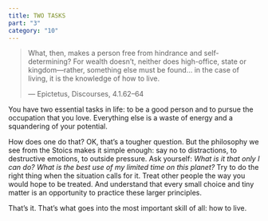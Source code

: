 ```yaml
---
title: TWO TASKS
part: "3"
category: "10"
---
```


> What, then, makes a person free from hindrance and self-determining? For wealth doesn’t, neither does high-office, state or kingdom—rather, something else must be found... in the case of living, it is the knowledge of how to live.
>
> — Epictetus, Discourses, 4.1.62–64

You have two essential tasks in life: to be a good person and to pursue the occupation that you love. Everything else is a waste of energy and a squandering of your potential.

How does one do that? OK, that’s a tougher question. But the philosophy we see from the Stoics makes it simple enough: say no to distractions, to destructive emotions, to outside pressure. Ask yourself: _What is it that only I can do? What is the best use of my limited time on this planet?_ Try to do the right thing when the situation calls for it. Treat other people the way you would hope to be treated. And understand that every small choice and tiny matter is an opportunity to practice these larger principles.

That’s it. That’s what goes into the most important skill of all: how to live.
